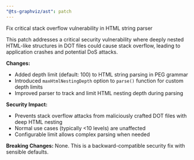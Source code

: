 ```yaml
---
"@ts-graphviz/ast": patch
---
```


Fix critical stack overflow vulnerability in HTML string parser

This patch addresses a critical security vulnerability where deeply nested HTML-like structures in DOT files could cause stack overflow, leading to application crashes and potential DoS attacks.

**Changes:**
- Added depth limit (default: 100) to HTML string parsing in PEG grammar
- Introduced `maxHtmlNestingDepth` option to `parse()` function for custom depth limits
- Improved parser to track and limit HTML nesting depth during parsing

**Security Impact:**
- Prevents stack overflow attacks from maliciously crafted DOT files with deep HTML nesting
- Normal use cases (typically <10 levels) are unaffected
- Configurable limit allows complex parsing when needed

**Breaking Changes:**
None. This is a backward-compatible security fix with sensible defaults.

